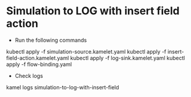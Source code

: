 # Simulation to LOG with insert field action

- Run the following commands

kubectl apply -f simulation-source.kamelet.yaml
kubectl apply -f insert-field-action.kamelet.yaml
kubectl apply -f log-sink.kamelet.yaml
kubectl apply -f flow-binding.yaml

- Check logs

kamel logs simulation-to-log-with-insert-field
